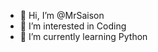 - 👋 Hi, I’m @MrSaison
- 👀 I’m interested in Coding 
- 🌱 I’m currently learning Python 


<!---
MrSaison/MrSaison is a ✨ special ✨ repository because its `README.md` (this file) appears on your GitHub profile.
You can click the Preview link to take a look at your changes.
--->
